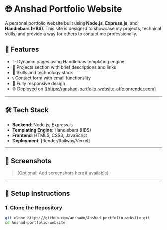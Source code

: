 # 🌐 Anshad Portfolio Website

A personal portfolio website built using **Node.js**, **Express.js**, and **Handlebars (HBS)**. This site is designed to showcase my projects, technical skills, and provide a way for others to contact me professionally.

## 🚀 Features

- ✨ Dynamic pages using Handlebars templating engine
- 📂 Projects section with brief descriptions and links
- 🧠 Skills and technology stack
- 📞 Contact form with email functionality
- 📱 Fully responsive design
- 🌐 Deployed on [[https://anshad-portfolio-website-affc.onrender.com]

---

## 🛠️ Tech Stack

- **Backend**: Node.js, Express.js
- **Templating Engine**: Handlebars (HBS)
- **Frontend**: HTML5, CSS3, JavaScript
- **Deployment**: [Render/Railway/Vercel]

---

## 📸 Screenshots

> (Optional: Add screenshots here if available)

---

## 🧰 Setup Instructions

### 1. Clone the Repository

```bash
git clone https://github.com/anshadm/Anshad-portfolio-website.git
cd Anshad-portfolio-website
